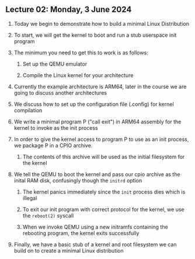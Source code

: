 ## Lecture 02: Monday, 3 June 2024

1. Today we begin to demonstrate how to build a minimal Linux Distribution

1. To start, we will get the kernel to boot and run a stub userspace init program

1. The minimum you need to get this to work is as follows:

    1. Set up the QEMU emulator

    1. Compile the Linux kernel for your architecture

1. Currently the example architecture is ARM64, later in the course we are going to discuss another architectures

1. We discuss how to set up the configuration file (.config) for kernel compilation

1. We write a minimal program P ("call exit") in ARM64 assembly for the kernel to invoke as the init process

1. In order to give the kernel access to program P to use as an init process, we package P in a CPIO archive.

    1. The contents of this archive will be used as the initial filesystem for the kernel

1. We tell the QEMU to boot the kernel and pass our cpio archive as the inital RAM disk, confusingly though the `initrd` option

    1. The kernel panics immediately since the `init` process dies which is illegal

    1. To exit our init program with correct protocol for the kernel, we use the `reboot(2)` syscall

    1. When we invoke QEMU using a new initramfs containing the rebooting program, the kernel exits successfully

1. Finally, we have a basic stub of a kernel and root filesystem we can build on to create a minimal Linux distribution
